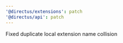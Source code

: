 ```yaml
---
'@directus/extensions': patch
'@directus/api': patch
---
```


Fixed duplicate local extension name collision
